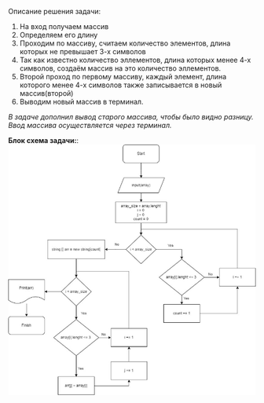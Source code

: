 Описание решения задачи:
1. На вход получаем массив
2. Определяем его длину
3. Проходим по массиву, считаем количество элементов, длина которых не превышает 3-х символов
4. Так как известно количество эллементов, длина которых менее 4-х символов, создаём массив на это количество эллементов.
5. Второй проход по первому массиву, каждый элемент, длина которого менее 4-х символов также записывается в новый массив(второй)
6. Выводим новый массив в терминал.

<i>В задаче дополнил вывод старого массива, чтобы было видно разницу.
Ввод массива осуществляется через терминал.</i><br>

**Блок схема задачи:**: ![Screen](Схема.jpg)
